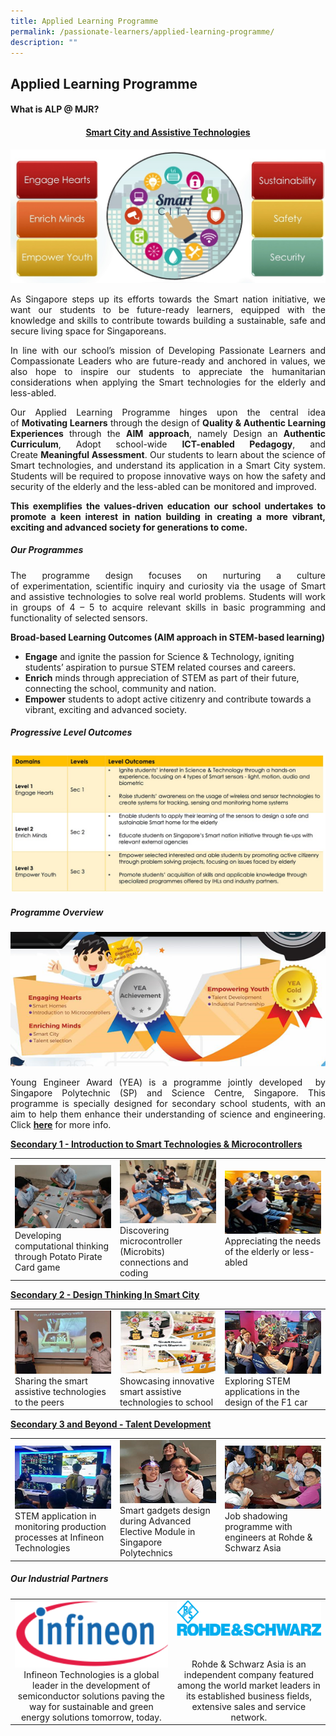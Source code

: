 ```yaml
---
title: Applied Learning Programme
permalink: /passionate-learners/applied-learning-programme/
description: ""
---
```

## **Applied Learning Programme**

#### **What is ALP @ MJR?**

#### <center><u>**Smart City and Assistive Technologies**</u></center>

![](/images/Passionate%20Learners/Applied%20Learning%20Programme/ALP_1.jpeg)


<p style="text-align: justify;">As Singapore steps up its efforts towards the Smart nation initiative, we want our students to be future-ready learners, equipped with the knowledge and skills to contribute towards building a sustainable, safe and secure living space for Singaporeans.</p>

<p style="text-align: justify;">In line with our school’s mission of&nbsp;Developing Passionate Learners and Compassionate Leaders who are future-ready and anchored in values, we also hope to inspire our students to appreciate the humanitarian considerations when applying the Smart technologies for the elderly and less-abled.  </p>

<p style="text-align: justify;">Our Applied Learning Programme hinges upon the central idea of&nbsp;<b>Motivating Learners</b>&nbsp;through the design of&nbsp;<b>Quality &amp; Authentic Learning Experiences</b>&nbsp;through the&nbsp;<b>AIM approach</b>, namely Design an&nbsp;<b>Authentic Curriculum</b>, Adopt school-wide&nbsp;<b>ICT-enabled Pedagogy</b>, and Create&nbsp;<b>Meaningful Assessment</b>. Our students to learn about the science of Smart technologies, and understand its application in a Smart City system. Students will be required to propose innovative ways on how the safety and security of the elderly and the less-abled can be monitored and improved.</p>

<p style="text-align: justify;"><b>This exemplifies the values-driven education our school undertakes to promote a keen interest in nation building in creating a more&nbsp;vibrant, exciting&nbsp;and&nbsp;advanced society&nbsp;for generations to come.</b></p>

##### **Our Programmes** 

<p style="text-align: justify;">The programme design focuses on nurturing a&nbsp;culture of&nbsp;experimentation,&nbsp;scientific inquiry&nbsp;and&nbsp;curiosity&nbsp;via the usage of Smart and assistive technologies to solve real world problems. Students will work in groups of 4 – 5 to acquire relevant skills in basic programming and functionality of selected sensors.&nbsp;</p>

**Broad-based Learning Outcomes&nbsp;(AIM&nbsp;approach in STEM-based learning)**

*   **Engage**&nbsp;and ignite the passion for Science &amp; Technology, igniting students’ aspiration to pursue STEM related courses and careers.
*   **Enrich**&nbsp;minds through appreciation of STEM as part of their future, connecting the school, community and nation.
*   **Empower**&nbsp;students to adopt active citizenry and contribute towards a vibrant, exciting and advanced society.


##### **Progressive Level Outcomes**

<a href="/images/Passionate%20Learners/Applied%20Learning%20Programme/Progressive%20Level%20Outcomes.jpg" target="_blank"> <img src="/images/Passionate%20Learners/Applied%20Learning%20Programme/Progressive%20Level%20Outcomes.jpg"></a>

##### **Programme Overview**

![](/images/Passionate%20Learners/Applied%20Learning%20Programme/ALP_yea.png)

<p style="text-align: justify;">Young Engineer Award (YEA) is a programme jointly developed &nbsp;by Singapore Polytechnic (SP) and Science Centre, Singapore. This programme is specially designed for secondary school students, with an aim to help them enhance their understanding of science and engineering. Click&nbsp;<a href="https://www.sp.edu.sg/engineering-cluster/eee/secondary-school-students/young-engineer-award" target="_blank"><b>here</b></a>&nbsp;for more info.</p>

<b><u>Secondary 1 - Introduction to Smart Technologies &amp; Microcontrollers</u></b>

<table>
	<tbody><tr><td style="width:33%"><img src="/images/Passionate%20Learners/Applied%20Learning%20Programme/alp_new1.png"><figcaption>Developing computational thinking through Potato Pirate Card game</figcaption></td>
	<td style="width:33%"><img src="/images/Passionate%20Learners/Applied%20Learning%20Programme/alp_new2b.png"><figcaption>Discovering microcontroller (Microbits) connections and coding </figcaption></td>
	<td style="width:33%"><img src="/images/Passionate%20Learners/Applied%20Learning%20Programme/alp_new3b.png"><figcaption>Appreciating the needs of the elderly or less-abled</figcaption></td>
	</tr></tbody></table> 

<b><u>Secondary 2 - Design Thinking In Smart City
</u></b>

<table>
	<tbody><tr>
	<td style="width:33%"><img src="/images/Passionate%20Learners/Applied%20Learning%20Programme/alp_new4.png"><figcaption>Sharing the smart assistive technologies to the peers</figcaption></td>
	<td style="width:33%"><img src="/images/Passionate%20Learners/Applied%20Learning%20Programme/alp_new5b.png"><figcaption>Showcasing innovative smart assistive technologies to school </figcaption></td>
	<td style="width:33%"><img src="/images/Passionate%20Learners/Applied%20Learning%20Programme/alp_new6.png"><figcaption>Exploring STEM applications in the design of the F1 car</figcaption></td>
	</tr></tbody>
</table>
<b><u>Secondary 3 and Beyond - Talent Development
</u></b>

<table>
	<tbody><tr>
	<td style="width:33%"><img src="/images/Passionate%20Learners/Applied%20Learning%20Programme/alp_new7.png"><figcaption>STEM application in monitoring production processes at Infineon Technologies</figcaption></td>
	<td style="width:33%"><img src="/images/Passionate%20Learners/Applied%20Learning%20Programme/alp_new8.png"><figcaption>Smart gadgets design during Advanced Elective Module in Singapore Polytechnics </figcaption></td>
	<td style="width:33%"><img src="/images/Passionate%20Learners/Applied%20Learning%20Programme/alp_new9.png"><figcaption>Job shadowing programme with engineers at Rohde &amp; Schwarz Asia</figcaption></td>
	</tr></tbody>
</table>

##### Our Industrial Partners


|   |   |
|:-----:|:------:|
| ![](/images/Passionate%20Learners/Applied%20Learning%20Programme/Infineon%20Technologies.png) <br> Infineon Technologies is a global leader in the development of semiconductor solutions paving the way for sustainable and green energy solutions tomorrow, today. | ![](/images/Passionate%20Learners/Applied%20Learning%20Programme/Rohde&amp;Schwarz.png) <br><br> <br>  Rohde &amp; Schwarz Asia is an independent company featured among the world market leaders in its established business fields, extensive sales and service network. |